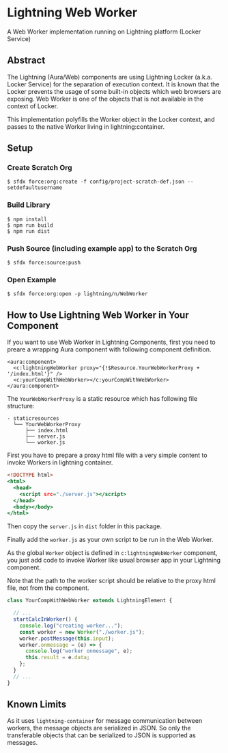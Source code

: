 # Lightning Web Worker

A Web Worker implementation running on Lightning platform (Locker Service)

## Abstract

The Lightning (Aura/Web) components are using Lightning Locker (a.k.a. Locker Service) for the separation of execution context.
It is known that the Locker prevents the usage of some built-in objects which web browsers are exposing.
Web Worker is one of the objects that is not available in the context of Locker.

This implementation polyfills the Worker object in the Locker context, and passes to the native Worker living in lightning:container.


## Setup

### Create Scratch Org

```
$ sfdx force:org:create -f config/project-scratch-def.json --setdefaultusername
```

### Build Library

```
$ npm install
$ npm run build
$ npm run dist
```

### Push Source (including example app) to the Scratch Org

```
$ sfdx force:source:push
```

### Open Example

```
$ sfdx force:org:open -p lightning/n/WebWorker
```

## How to Use Lightning Web Worker in Your Component

If you want to use Web Worker in Lightning Components, first you need to preare a wrapping Aura component with following component definition.

```
<aura:component>
  <c:lightningWebWorker proxy="{!$Resource.YourWebWorkerProxy + '/index.html'}" />
  <c:yourCompWithWebWorker></c:yourCompWithWebWorker>
</aura:component>	
```

The `YourWebWorkerProxy` is a static resource which has following file structure:

```
- staticresources
  └── YourWebWorkerProxy
      ├── index.html
      ├── server.js
      └── worker.js
```

First you have to prepare a proxy html file with a very simple content to invoke Workers in lightning container. 

```html:index.html
<!DOCTYPE html>
<html>
  <head>
    <script src="./server.js"></script>
  </head>
  <body></body>
</html>
```

Then copy the `server.js` in `dist` folder in this package.

Finally add the `worker.js` as your own script to be run in the Web Worker.

As the global `Worker` object is defined in `c:lightningWebWorker` component,
you just add code to invoke Worker like usual browser app in your Lightning component.

Note that the path to the worker script should be relative to the proxy html file, not from the component.

```javascript
class YourCompWithWebWorker extends LightningElement {  

  // ...
  startCalcInWorker() {
    console.log("creating worker...");
    const worker = new Worker("./worker.js");
    worker.postMessage(this.input);
    worker.onmessage = (e) => {
      console.log("worker onmessage", e);
      this.result = e.data;
    };
  }
  // ...
}
```

## Known Limits

As it uses `lightning-container` for message communication between workers, the message objects are serialized in JSON.
So only the transferable objects that can be serialized to JSON is supported as messages.


